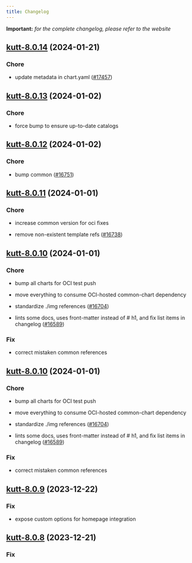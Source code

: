 ```yaml
---
title: Changelog
---
```


**Important:**
*for the complete changelog, please refer to the website*



## [kutt-8.0.14](https://github.com/truecharts/charts/compare/kutt-8.0.13...kutt-8.0.14) (2024-01-21)

### Chore



- update metadata in chart.yaml ([#17457](https://github.com/truecharts/charts/issues/17457))




## [kutt-8.0.13](https://github.com/truecharts/charts/compare/kutt-8.0.12...kutt-8.0.13) (2024-01-02)

### Chore



- force bump to ensure up-to-date catalogs


## [kutt-8.0.12](https://github.com/truecharts/charts/compare/kutt-8.0.11...kutt-8.0.12) (2024-01-02)

### Chore



- bump common ([#16751](https://github.com/truecharts/charts/issues/16751))


## [kutt-8.0.11](https://github.com/truecharts/charts/compare/kutt-8.0.10...kutt-8.0.11) (2024-01-01)

### Chore



- increase common version for oci fixes

- remove non-existent template refs ([#16738](https://github.com/truecharts/charts/issues/16738))


## [kutt-8.0.10](https://github.com/truecharts/charts/compare/kutt-8.0.9...kutt-8.0.10) (2024-01-01)

### Chore



- bump all charts for OCI test push

- move everything to consume OCI-hosted common-chart dependency

- standardize ./img references ([#16704](https://github.com/truecharts/charts/issues/16704))

- lints some docs, uses front-matter instead of # h1, and fix list items in changelog ([#16589](https://github.com/truecharts/charts/issues/16589))

### Fix



- correct mistaken common references


## [kutt-8.0.10](https://github.com/truecharts/charts/compare/kutt-8.0.9...kutt-8.0.10) (2024-01-01)

### Chore



- bump all charts for OCI test push

- move everything to consume OCI-hosted common-chart dependency

- standardize ./img references ([#16704](https://github.com/truecharts/charts/issues/16704))

- lints some docs, uses front-matter instead of # h1, and fix list items in changelog ([#16589](https://github.com/truecharts/charts/issues/16589))

### Fix



- correct mistaken common references
## [kutt-8.0.9](https://github.com/truecharts/charts/compare/kutt-8.0.8...kutt-8.0.9) (2023-12-22)

### Fix

- expose custom options for homepage integration

## [kutt-8.0.8](https://github.com/truecharts/charts/compare/kutt-8.0.7...kutt-8.0.8) (2023-12-21)

### Fix

